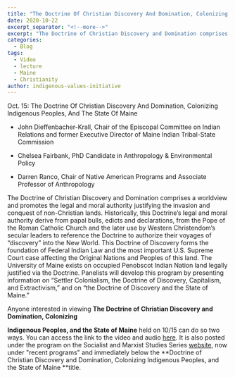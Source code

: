 ```yaml
---
title: "The Doctrine Of Christian Discovery And Domination, Colonizing Indigenous Peoples, And The State Of Maine"
date: 2020-10-22
excerpt_separator: "<!--more-->"
excerpt: "The Doctrine of Christian Discovery and Domination comprises a worldview and promotes the legal and moral authority justifying the invasion and conquest of non-Christian lands."
categories:
  - Blog
tags:
  - Video
  - lecture
  - Maine
  - Christianity
author: indigenous-values-initiative  
---
```

Oct. 15: The Doctrine Of Christian Discovery And Domination, Colonizing Indigenous Peoples, And The State Of Maine

* John Dieffenbacher-Krall, Chair of the Episcopal Committee on Indian Relations and former Executive Director of Maine Indian Tribal-State Commission

* Chelsea Fairbank, PhD Candidate in Anthropology & Environmental Policy

* Darren Ranco, Chair of Native American Programs and Associate Professor of Anthropology

The Doctrine of Christian Discovery and Domination comprises a worldview and promotes the legal and moral authority justifying the invasion and conquest of non-Christian lands. Historically, this Doctrine’s legal and moral authority derive from papal bulls, edicts and declarations, from the Pope of the Roman Catholic Church and the later use by Western Christendom’s secular leaders to reference the Doctrine to authorize their voyages of “discovery” into the New World. This Doctrine of Discovery forms the foundation of Federal Indian Law and the most important U.S. Supreme Court case affecting the Original Nations and Peoples of this land. The University of Maine exists on occupied Penobscot Indian Nation land legally justified via the Doctrine. Panelists will develop this program by presenting information on “Settler Colonialism, the Doctrine of Discovery, Capitalism, and Extractivism,” and on “the Doctrine of Discovery and the State of Maine.”

Anyone interested in viewing **The Doctrine of Christian Discovery and Domination, Colonizing**

**Indigenous Peoples, and the State of Maine** held on 10/15 can do so two ways. You can access the link to the video and audio [here](https://maine.zoom.us/rec/share/jCxND0p3G1qCjM9mArRAEcAlEjQV_aep35_6GZcdkgzELLZO8il8OPXE9cDsNz3x.12ju0OPvs_K0EqQ6?startTime=1602779707000). It is also posted under the program on the Socialist and Marxist Studies Series [website](https://umaine.edu/socialistandmarxiststudiesseries/), now under "recent programs" and immediately below the **Doctrine of Christian Discovery and Domination, Colonizing Indigenous Peoples, and the State of Maine **title.

